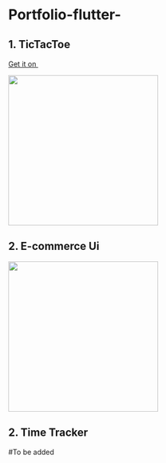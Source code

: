 ﻿# Portfolio-flutter-

## 1. TicTacToe 
<a href="https://play.google.com/store/apps/details?id=com.gravity.tictactoe&hl=en">Get it on <img src="https://www.freepnglogos.com/uploads/google-play-png-logo/media-google-play-png-logo-5.png" height="15"/></a>

<a href="https://user-images.githubusercontent.com/38246549/69705277-3a697380-111b-11ea-9417-439ae972bc4b.gif"><img src="https://user-images.githubusercontent.com/38246549/69705277-3a697380-111b-11ea-9417-439ae972bc4b.gif" height="300"/></a>


## 2. E-commerce Ui
<a href="https://user-images.githubusercontent.com/38246549/69707329-8c13fd00-111f-11ea-9df9-4d414209ed2b.gif"><img src="https://user-images.githubusercontent.com/38246549/69707329-8c13fd00-111f-11ea-9df9-4d414209ed2b.gif" height="300"/></a>


## 2. Time Tracker 
#To be added
